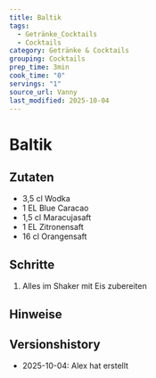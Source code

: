 ```yaml
---
title: Baltik
tags:
  - Getränke_Cocktails
  - Cocktails
category: Getränke & Cocktails
grouping: Cocktails
prep_time: 3min
cook_time: "0"
servings: "1"
source_url: Vanny
last_modified: 2025-10-04
---
```

# Baltik

## Zutaten
- 3,5 cl Wodka
- 1 EL Blue Caracao
- 1,5 cl Maracujasaft
- 1 EL Zitronensaft
- 16 cl Orangensaft

## Schritte
1. Alles im Shaker mit Eis zubereiten

## Hinweise
  

## Versionshistory
- 2025-10-04: Alex hat erstellt

  

<!-- Ende der Vorlage -->
<!-- MARKER FOR MAPPER SCRIPT -->
